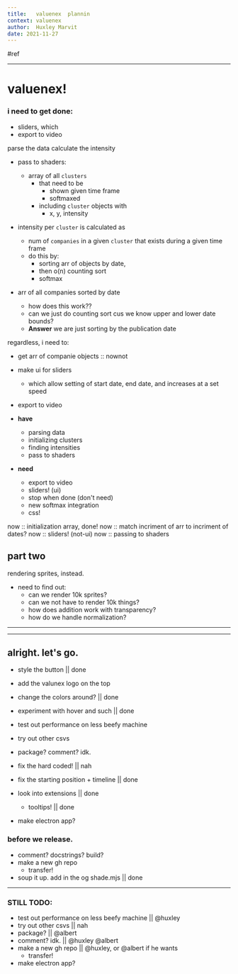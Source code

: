 ```yaml
---
title:   valuenex  plannin 
context: valuenex 
author:  Huxley Marvit 
date: 2021-11-27
---
```


#ref

***

# valuenex!

### i need to get done:
- sliders, which 
- export to video

parse the data
calculate the intensity

- pass to shaders:
	- array of all `clusters`
		- that need to be
			- shown given time frame
			- softmaxed
		- including `cluster` objects with 
			- x, y, intensity

- intensity per `cluster` is calculated as
	- num of `companies` in a given `cluster` that exists during a given time frame
	- do this by:
		- sorting arr of objects by date, 
		- then o(n) counting sort
		- softmax

- arr of all companies sorted by date
	- how does this work??
	- can we just do counting sort cus we know upper and lower date bounds?
	- **Answer** we are just sorting by the publication date



regardless, i need to:

- get arr of companie objects :: nownot
- make ui for sliders
	- which allow setting of start date, end date, and increases at a set speed
- export to video


- **have**
	- parsing data
	- initializing clusters
	- finding intensities  
	- pass to shaders

- **need**
	- export to video
	- sliders! (ui)
	- stop when done (don't need)
	- new softmax integration
	- css!

now :: initialization array, done!
now :: match incriment of arr to incriment of dates?
now :: sliders! (not-ui)
now :: passing to shaders


## part two


rendering sprites, instead.

- need to find out:
	- can we render 10k sprites?
	- can we not have to render 10k things?
	- how does addition work with transparency?
	- how do we handle normalization?


***
***

## alright. let's go.

- style the button || done
- add the valunex logo on the top
- change the colors around? || done
- experiment with hover and such || done
- test out performance on less beefy machine
- try out other csvs
- package? comment? idk.


- fix the hard coded! || nah
- fix the starting position + timeline || done
- look into extensions || done
	- tooltips! || done
	
- make electron app?

### before we release. 
- comment? docstrings? build? 
- make a new gh repo
	- transfer!
- soup it up. add in the og shade.mjs || done

*** 
### STILL TODO:
- test out performance on less beefy machine || @huxley
- try out other csvs || nah
- package? || @albert
- comment? idk. || @huxley @albert 
- make a new gh repo || @huxley, or @albert if he wants
	- transfer!
- make electron app?












































